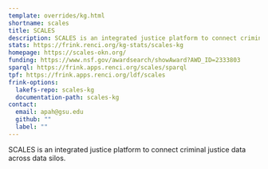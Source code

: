 ```yaml
---
template: overrides/kg.html
shortname: scales
title: SCALES
description: SCALES is an integrated justice platform to connect criminal justice data across data silos.
stats: https://frink.renci.org/kg-stats/scales-kg
homepage: https://scales-okn.org/
funding: https://www.nsf.gov/awardsearch/showAward?AWD_ID=2333803
sparql: https://frink.apps.renci.org/scales/sparql
tpf: https://frink.apps.renci.org/ldf/scales
frink-options:
  lakefs-repo: scales-kg
  documentation-path: scales-kg
contact:
  email: apah@gsu.edu  
  github: ""
  label: ""
---
```

SCALES is an integrated justice platform to connect criminal justice data across data silos.

